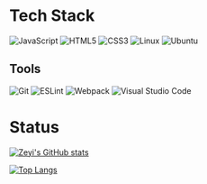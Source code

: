<!---
# :slightly_smiling_face: Hi, I’m Zeyi
- :computer: I’m currently deep-diving into javaScript and getting myself familiar with React
  * working on a `Resume generator` made with React
  * working on a test-driven `Battleship` game made with vanilla javaScript
- :love_letter: Drop me an email at jhkdev1@gmail.com to get in touch!
- 💛 Connect with me on [DEV](https://dev.to/zeyidev)
--->
<!---
Eve profile is a ✨ special ✨ repository because its `README.md` (this file) appears on your GitHub profile.
You can click the Preview link to take a look at your changes.
--->
# Tech Stack
![JavaScript](https://img.shields.io/badge/javascript-%23323330.svg?style=for-the-badge&logo=javascript&logoColor=%23F7DF1E)
![HTML5](https://img.shields.io/badge/html5-%23E34F26.svg?style=for-the-badge&logo=html5&logoColor=white)
![CSS3](https://img.shields.io/badge/css3-%231572B6.svg?style=for-the-badge&logo=css3&logoColor=white)
![Linux](https://img.shields.io/badge/Linux-FCC624?style=for-the-badge&logo=linux&logoColor=black)
![Ubuntu](https://img.shields.io/badge/Ubuntu-E95420?style=for-the-badge&logo=ubuntu&logoColor=white)

## Tools
![Git](https://img.shields.io/badge/git-%23F05033.svg?style=for-the-badge&logo=git&logoColor=white)
![ESLint](https://img.shields.io/badge/ESLint-4B3263?style=for-the-badge&logo=eslint&logoColor=white)
![Webpack](https://img.shields.io/badge/webpack-%238DD6F9.svg?style=for-the-badge&logo=webpack&logoColor=black)
![Visual Studio Code](https://img.shields.io/badge/Visual%20Studio%20Code-0078d7.svg?style=for-the-badge&logo=visual-studio-code&logoColor=white)

# Status
[![Zeyi's GitHub stats](https://github-readme-stats.vercel.app/api?username=Eveieve&rank_icon=github)](https://github.com/Eveieve/github-readme-stats)

[![Top Langs](https://github-readme-stats.vercel.app/api/top-langs/?username=Eveieve)](https://github.com/Eveieve/github-readme-stats)
